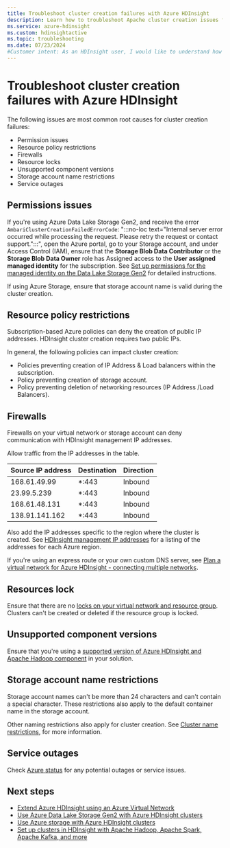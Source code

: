 ```yaml
---
title: Troubleshoot cluster creation failures with Azure HDInsight
description: Learn how to troubleshoot Apache cluster creation issues for Azure HDInsight.
ms.service: azure-hdinsight
ms.custom: hdinsightactive
ms.topic: troubleshooting
ms.date: 07/23/2024
#Customer intent: As an HDInsight user, I would like to understand how to resolve common cluster creation failures.
---
```


# Troubleshoot cluster creation failures with Azure HDInsight

The following issues are most common root causes for cluster creation failures:

- Permission issues
- Resource policy restrictions
- Firewalls
- Resource locks
- Unsupported component versions
- Storage account name restrictions
- Service outages

## Permissions issues

If you're using Azure Data Lake Storage Gen2, and receive the error `AmbariClusterCreationFailedErrorCode`: ":::no-loc text="Internal server error occurred while processing the request. Please retry the request or contact support.":::", open the Azure portal, go to your Storage account, and under Access Control (IAM), ensure that the **Storage Blob Data Contributor** or the **Storage Blob Data Owner** role has Assigned access to the **User assigned managed identity** for the subscription. See [Set up permissions for the managed identity on the Data Lake Storage Gen2](../hdinsight-hadoop-use-data-lake-storage-gen2-portal.md#set-up-permissions-for-the-managed-identity-on-the-data-lake-storage-gen2) for detailed instructions.

If using Azure Storage, ensure that storage account name is valid during the cluster creation.

## Resource policy restrictions

Subscription-based Azure policies can deny the creation of public IP addresses. HDInsight cluster creation requires two public IPs.  

In general, the following policies can impact cluster creation:

* Policies preventing creation of IP Address & Load balancers within the subscription.
* Policy preventing creation of storage account.
* Policy preventing deletion of networking resources (IP Address /Load Balancers).

## Firewalls

Firewalls on your virtual network or storage account can deny communication with HDInsight management IP addresses.

Allow traffic from the IP addresses in the table.

| Source IP address | Destination | Direction |
|---|---|---|
| 168.61.49.99 | *:443 | Inbound |
| 23.99.5.239 | *:443 | Inbound |
| 168.61.48.131 | *:443 | Inbound |
| 138.91.141.162 | *:443 | Inbound |

Also add the IP addresses specific to the region where the cluster is created. See [HDInsight management IP addresses](../hdinsight-management-ip-addresses.md) for a listing of the addresses for each Azure region.

If you're using an express route or your own custom DNS server, see [Plan a virtual network for Azure HDInsight - connecting multiple networks](../hdinsight-plan-virtual-network-deployment.md#multinet).

## Resources lock  

Ensure that there are no [locks on your virtual network and resource group](../../azure-resource-manager/management/lock-resources.md). Clusters can't be created or deleted if the resource group is locked. 

## Unsupported component versions

Ensure that you're using a [supported version of Azure HDInsight and Apache Hadoop component](../hdinsight-component-versioning.md) in your solution.  

## Storage account name restrictions

Storage account names can't be more than 24 characters and can't contain a special character. These restrictions also apply to the default container name in the storage account.

Other naming restrictions also apply for cluster creation. See [Cluster name restrictions](../hdinsight-hadoop-provision-linux-clusters.md#cluster-name), for more information.

## Service outages

Check [Azure status](https://azure.status.microsoft) for any potential outages or service issues.

## Next steps

* [Extend Azure HDInsight using an Azure Virtual Network](../hdinsight-plan-virtual-network-deployment.md)
* [Use Azure Data Lake Storage Gen2 with Azure HDInsight clusters](../hdinsight-hadoop-use-data-lake-storage-gen2.md)  
* [Use Azure storage with Azure HDInsight clusters](../hdinsight-hadoop-use-blob-storage.md)
* [Set up clusters in HDInsight with Apache Hadoop, Apache Spark, Apache Kafka, and more](../hdinsight-hadoop-provision-linux-clusters.md)
